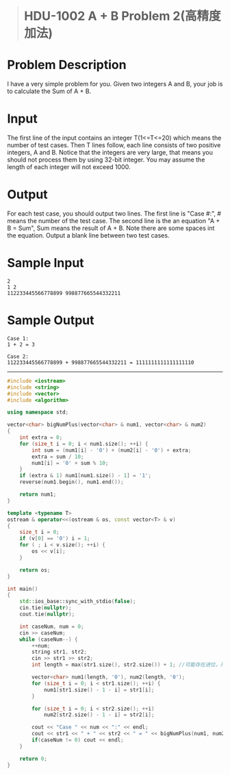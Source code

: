 > # HDU-1002 A + B Problem 2(高精度加法)

# Problem Description

I have a very simple problem for you. Given two integers A and B, your job is to calculate the Sum of A + B.

# Input

The first line of the input contains an integer T(1<=T<=20) which means the number of test cases. Then T lines follow, each line consists of two positive integers, A and B. Notice that the integers are very large, that means you should not process them by using 32-bit integer. You may assume the length of each integer will not exceed 1000.

# Output

For each test case, you should output two lines. The first line is "Case #:", # means the number of the test case. The second line is the an equation "A + B = Sum", Sum means the result of A + B. Note there are some spaces int the equation. Output a blank line between two test cases.

# Sample Input

```
2
1 2
112233445566778899 998877665544332211
```

# Sample Output

```
Case 1:
1 + 2 = 3

Case 2:
112233445566778899 + 998877665544332211 = 1111111111111111110
```

----

```c++
#include <iostream>
#include <string>
#include <vector>
#include <algorithm>

using namespace std;

vector<char> bigNumPlus(vector<char> & num1, vector<char> & num2)
{
	int extra = 0;
	for (size_t i = 0; i < num1.size(); ++i) {
		int sum = (num1[i] - '0') + (num2[i] - '0') + extra;
		extra = sum / 10;
		num1[i] = '0' + sum % 10;
	}
	if (extra & 1) num1[num1.size() - 1] = '1';
	reverse(num1.begin(), num1.end());

	return num1;
}

template <typename T>
ostream & operator<<(ostream & os, const vector<T> & v)
{
	size_t i = 0;
	if (v[0] == '0') i = 1; 
	for ( ; i < v.size(); ++i) {
		os << v[i];
	}

	return os;
}

int main()
{
	std::ios_base::sync_with_stdio(false);
	cin.tie(nullptr);
	cout.tie(nullptr);

	int caseNum, num = 0;
	cin >> caseNum;
	while (caseNum--) {
		++num;
		string str1, str2;
		cin >> str1 >> str2;
		int length = max(str1.size(), str2.size()) + 1; //可能存在进位，所以多留出一位

		vector<char> num1(length, '0'), num2(length, '0');
		for (size_t i = 0; i < str1.size(); ++i) {
			num1[str1.size() - 1 - i] = str1[i];
		}

		for (size_t i = 0; i < str2.size(); ++i)
			num2[str2.size() - 1 - i] = str2[i];

		cout << "Case " << num << ":" << endl;
		cout << str1 << " + " << str2 << " = " << bigNumPlus(num1, num2) << endl;
		if(caseNum != 0) cout << endl;
	}

	return 0;
}
```

